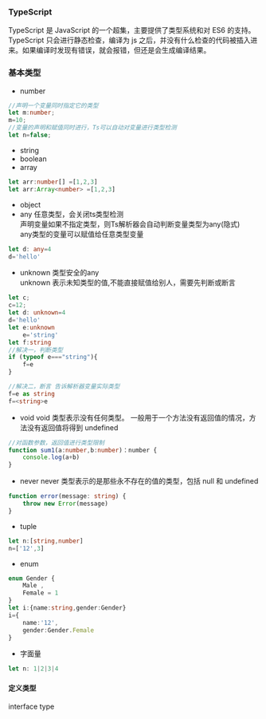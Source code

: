 ### TypeScript
TypeScript 是 JavaScript 的一个超集，主要提供了类型系统和对 ES6 的支持。<br>
TypeScript 只会进行静态检查，编译为 js 之后，并没有什么检查的代码被插入进来。如果编译时发现有错误，就会报错，但还是会生成编译结果。


### 基本类型
- number
```ts
//声明一个变量同时指定它的类型
let m:number;
m=10;
//变量的声明和赋值同时进行，Ts可以自动对变量进行类型检测
let n=false;
```
- string
- boolean
- array
```ts
let arr:number[] =[1,2,3]
let arr:Array<number> =[1,2,3]
```
- object
- any
任意类型，会关闭ts类型检测    <br>
声明变量如果不指定类型，则Ts解析器会自动判断变量类型为any(隐式)    <br>
any类型的变量可以赋值给任意类型变量    <br>
```ts
let d: any=4
d='hello'
```
- unknown
类型安全的any    <br>
unknown 表示未知类型的值,不能直接赋值给别人，需要先判断或断言
```ts
let c;
c=12;
let d: unknown=4
d='hello'
let e:unknown
    e='string'
let f:string
//解决一，判断类型
if (typeof e==="string"){
    f=e
}

//解决二，断言 告诉解析器变量实际类型
f=e as string
f=<string>e
```
- void 
void 类型表示没有任何类型。 一般用于一个方法没有返回值的情况，方法没有返回值将得到 undefined
```ts
//对函数参数，返回值进行类型限制
function sum1(a:number,b:number)：number {
    console.log(a+b)
}
```
- never
never 类型表示的是那些永不存在的值的类型，包括 null 和 undefined
```ts
function error(message: string) {
    throw new Error(message)
}
```
- tuple
```ts
let n:[string,number]
n=['12',3]
```
- enum
```ts
enum Gender {
    Male ,
    Female = 1
}
let i:{name:string,gender:Gender}
i={
    name:'12',
    gender:Gender.Female
}
```
- 字面量
```ts
let n: 1|2|3|4
```
#### 定义类型
interface type

